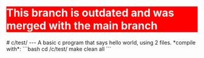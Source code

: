 <h1 style="background-color: red; color: white;">This branch is outdated and was merged with the main branch</h1>
# c/test/
---
A basic c program that says hello world, using 2 files.
*compile with*:
```bash
cd <this-repository>/c/test/
make clean all
```
